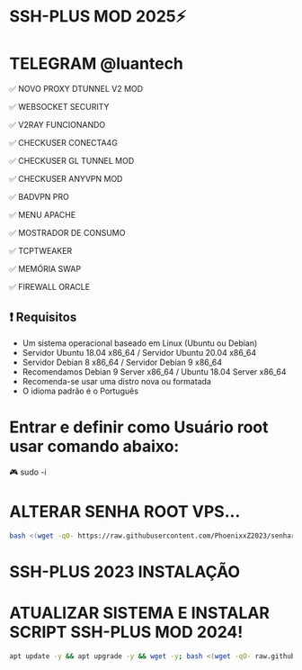 
# SSH-PLUS MOD 2025⚡

# TELEGRAM @luantech

✅ NOVO PROXY DTUNNEL V2 MOD

✅ WEBSOCKET SECURITY

✅ V2RAY FUNCIONANDO

✅ CHECKUSER CONECTA4G 

✅ CHECKUSER GL TUNNEL MOD 

✅ CHECKUSER ANYVPN MOD

✅ BADVPN PRO 

✅ MENU APACHE 

✅ MOSTRADOR DE CONSUMO 

✅ TCPTWEAKER 

✅ MEMÓRIA SWAP 

✅ FIREWALL ORACLE

## :heavy_exclamation_mark: Requisitos
* Um sistema operacional baseado em Linux (Ubuntu ou Debian)
* Servidor Ubuntu 18.04 x86_64 / Servidor Ubuntu 20.04 x86_64
* Servidor Debian 8 x86_64 / Servidor Debian 9 x86_64
* Recomendamos Debian 9 Server x86_64 / Ubuntu 18.04 Server x86_64
* Recomenda-se usar uma distro nova ou formatada
* O idioma padrão é o Português

# Entrar e definir como Usuário root usar comando abaixo:
🎮 sudo -i

# ALTERAR SENHA ROOT VPS...

```bash
bash <(wget -qO- https://raw.githubusercontent.com/PhoenixxZ2023/senharoot/main/senharoot.sh)
```

# SSH-PLUS 2023 INSTALAÇÃO

# ATUALIZAR SISTEMA E INSTALAR SCRIPT SSH-PLUS MOD 2024!

```bash
apt update -y && apt upgrade -y && wget -y; bash <(wget -qO- raw.githubusercontent.com/LUan998900720/luantec4gmain/ssh-plus)
```

# ########################################################################################################################
